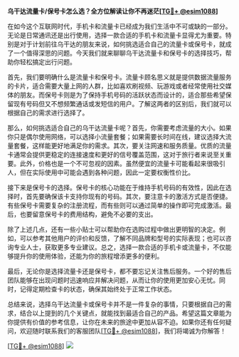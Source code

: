 **乌干达流量卡/保号卡怎么选？全方位解读让你不再迷茫[[TG💪+ @esim1088](https://t.me/s/esim1088)]**

在如今这个互联网时代，手机卡和流量卡已经成为我们生活中不可或缺的一部分。无论是日常通讯还是出行使用，选择一款合适的手机卡和流量卡显得尤为重要。特别是对于计划前往乌干达的朋友来说，如何挑选适合自己的流量卡或保号卡，就成了一个值得深思的问题。今天我们就来聊聊乌干达流量卡和保号卡的选择技巧，帮助你轻松搞定出行问题。

首先，我们要明确什么是流量卡和保号卡。流量卡顾名思义就是提供数据流量服务的卡片，适合需要大量上网的人群，比如喜欢刷视频、玩游戏或者经常使用社交媒体的朋友。而保号卡则是为了保持手机号码的活跃状态而设计的，适合那些希望保留现有号码但又不想频繁通话或发短信的用户。了解这两者的区别后，我们就可以根据自己的需求进行选择了。

那么，如何挑选适合自己的乌干达流量卡呢？首先，你需要考虑流量的大小。如果你只是偶尔使用网络，可以选择小流量套餐；如果需要长时间在线，建议选择大流量套餐，这样能更好地满足你的需求。其次，要关注网速和服务质量。优质的流量卡通常会提供更稳定的连接速度和更好的信号覆盖范围，这对于旅行者来说至关重要。此外，价格也是一个不可忽视的因素。虽然便宜的流量卡可能看起来很吸引人，但在实际使用中可能会遇到各种问题，因此一定要权衡性价比。

接下来是保号卡的选择。保号卡的核心功能在于维持手机号码的有效性，因此在选择时，首先要确保该卡支持你现有的号码。其次，要注意卡的激活方式是否便捷。有些保号卡需要复杂的注册流程，而有些则可以通过简单的操作即可完成激活。最后，也要留意保号卡的费用结构，避免不必要的支出。

除了上述几点，还有一些小贴士可以帮助你在选购过程中做出更明智的决定。例如，可以参考其他用户的评价和反馈，了解不同品牌和型号的实际表现；也可以咨询专业人士，获取更多专业建议。总之，选择一款合适的手机卡或流量卡，不仅能够提升你的使用体验，还能为你的旅程增添更多的便利。

最后，无论你是选择流量卡还是保号卡，都不要忘记关注售后服务。一个好的售后团队能够在出现问题时迅速响应并解决问题，从而让你的使用更加安心无忧。同时，记得定期检查卡的状态，确保其始终处于正常工作状态。

总结来说，选择乌干达流量卡或保号卡并不是一件复杂的事情，只要根据自己的需求，结合以上提到的几个关键点，就能找到最适合自己的产品。希望这篇文章能为你提供有价值的参考信息，让你在未来的旅途中更加从容不迫。如果你还有任何疑问，欢迎随时联系我们的客服团队[[TG💪+ @esim1088](https://t.me/s/esim1088)]，我们将竭诚为你解答！

[[TG💪+ @esim1088](https://t.me/s/esim1088)] ![](https://i.postimg.cc/4NQfJmqS/Snipaste-2025-05-13-00-14-12.png)